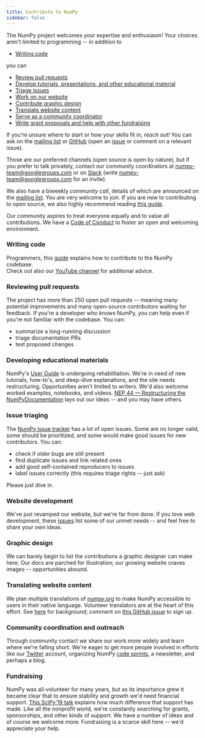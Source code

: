 ```yaml
---
title: Contribute to NumPy
sidebar: false
---
```


The NumPy project welcomes your expertise and enthusiasm! Your
choices aren't limited to programming -- in addition to

- [Writing code](#writing-code)

you can

- [Review pull requests](#reviewing-pull-requests)
- [Develop tutorials, presentations, and other educational material](#developing-educational-materials)
- [Triage issues](#issue-triaging)
- [Work on our website](#website-development)
- [Contribute graphic design](#graphic-design)
- [Translate website content](#translating-website-content)
- [Serve as a community coordinator](#community-coordination-and-outreach)
- [Write grant proposals and help with other fundraising](#fundraising)

If you're unsure where to start or how your skills fit in, _reach out!_ You
can ask on the [mailing
list](https://mail.python.org/mailman/listinfo/numpy-discussion) or
[GitHub](http://github.com/numpy/numpy) (open an
[issue](https://github.com/numpy/numpy/issues) or comment on a relevant
issue).

Those are our preferred channels (open source is open by nature), but
if you prefer to talk privately, contact our community coordinators at
<numpy-team@googlegroups.com> or on [Slack](https://numpy-team.slack.com)
(write  <numpy-team@googlegroups.com> for an invite).

We also have a biweekly _community call_, details of which are announced on
the [mailing list](https://mail.python.org/mailman/listinfo/numpy-discussion).
You are very welcome to join.
If you are new to contributing to open source, we also highly recommend reading
[this guide](https://opensource.guide/how-to-contribute/).

Our community aspires to treat everyone equally and to value all
contributions. We have a [Code of Conduct](/code-of-conduct) to foster an open
and welcoming environment.

### Writing code

Programmers, this
[guide](https://numpy.org/devdocs/dev/index.html#development-process-summary)
explains how to contribute to the NumPy codebase.
<br>Check out also our [YouTube channel](https://www.youtube.com/playlist?list=PLCK6zCrcN3GXBUUzDr9L4__LnXZVtaIzS) for additional advice.


### Reviewing pull requests
The project has more than 250 open pull requests -- meaning many potential
improvements and many open-source contributors waiting for feedback. If you're
a developer who knows NumPy, you can help even if you're not familiar with the
codebase. You can:
* summarize a long-running discussion
* triage documentation PRs
* test proposed changes


### Developing educational materials

NumPy's [User Guide](https://numpy.org/devdocs) is undergoing rehabilitation.
We're in need of new tutorials, how-to's, and deep-dive explanations, and the
site needs restructuring. Opportunities aren't limited to writers. We'd also
welcome worked examples, notebooks, and videos. [NEP 44 — Restructuring the
NumPyDocumentation](https://numpy.org/neps/nep-0044-restructuring-numpy-docs.html)
lays out our ideas -- and you may have others.


### Issue triaging

The [NumPy issue tracker](https://github.com/numpy/numpy/issues) has a _lot_
of open issues. Some are no longer valid, some should be prioritized, and some
would make good issues for new contributors.  You can:

* check if older bugs are still present
* find duplicate issues and link related ones
* add good self-contained reproducers to issues
* label issues correctly (this requires triage rights -- just ask)

Please just dive in.


### Website development

We've just revamped our website, but we're far from done. If you love web
development, these
[issues](https://github.com/numpy/numpy.org/issues?q=is%3Aissue+is%3Aopen+label%3Adesign)
list some of our unmet needs -- and feel free to share your own ideas.


### Graphic design

We can barely begin to list the contributions a graphic designer can make here.
Our docs are parched for illustration; our growing website craves images --
opportunities abound.


### Translating website content

We plan multiple translations of [numpy.org](https://numpy.org) to make NumPy
accessible to users in their native language. Volunteer translators are at the heart
of this effort.  See
[here](https://numpy.org/neps/nep-0028-website-redesign.html#translation-multilingual-i18n)
for background; comment on [this GitHub
issue](https://github.com/numpy/numpy.org/issues/55) to sign up.


### Community coordination and outreach

Through community contact we share our work more widely and learn where we're
falling short. We're eager to get more people involved in efforts like our
[Twitter](https://twitter.com/numpy_team) account, organizing NumPy [code
sprints](https://scisprints.github.io/), a newsletter, and perhaps a blog.

### Fundraising

NumPy was all-volunteer for many years, but as its importance grew it became
clear that to ensure stability and growth we'd need financial support. [This
SciPy'19 talk](https://www.youtube.com/watch?v=dBTJD_FDVjU) explains how much
difference that support has made. Like all the nonprofit world, we're
constantly searching for grants, sponsorships, and other kinds of support. We
have a number of ideas and of course we welcome more. Fundraising is a scarce
skill here -- we'd appreciate your help.
